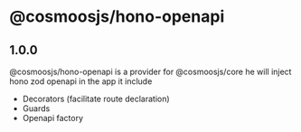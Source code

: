 # @cosmoosjs/hono-openapi

## 1.0.0

@cosmoosjs/hono-openapi is a provider for @cosmoosjs/core he will inject hono zod openapi in the app it include

- Decorators (facilitate route declaration)
- Guards
- Openapi factory
